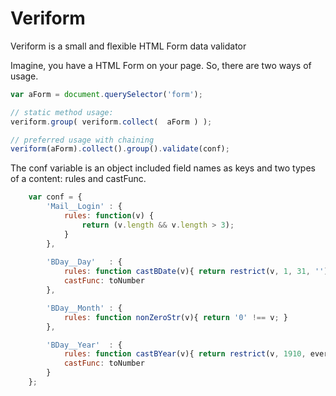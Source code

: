 Veriform
========

Veriform is a small and flexible HTML Form data validator


Imagine, you have a HTML Form on your page. So, there are two ways of usage.


``` javascript
var aForm = document.querySelector('form');

// static method usage:
veriform.group( veriform.collect(  aForm ) );

// preferred usage with chaining
veriform(aForm).collect().group().validate(conf);
```

The conf variable is an object included field names as keys and two types of a content: rules and castFunc.

``` javascript
	var conf = {
		'Mail__Login' : {
			rules: function(v) {
				return (v.length && v.length > 3);
			}
		},
		
		'BDay__Day'   : {
			rules: function castBDate(v){ return restrict(v, 1, 31, ''); },
			castFunc: toNumber
		},

		'BDay__Month' : {
			rules: function nonZeroStr(v){ return '0' !== v; }
		},

		'BDay__Year'  : {
			rules: function castBYear(v){ return restrict(v, 1910, everDate.getYear(), '') },
			castFunc: toNumber
		}
	};   
```
